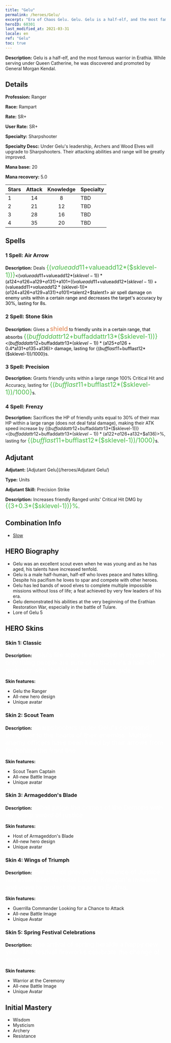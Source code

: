 ```yaml
---
title: "Gelu"
permalink: /heroes/Gelu/
excerpt: "Era of Chaos Gelu. Gelu. Gelu is a half-elf, and the most famous warrior in Erathia. While serving under Queen Catherine, he was discovered and promoted by General Morgan Kendal."
heroID: 60301
last_modified_at: 2021-03-31
locale: en
ref: "Gelu"
toc: true
---
```

 **Description:** Gelu is a half-elf, and the most famous warrior in Erathia. While serving under Queen Catherine, he was discovered and promoted by General Morgan Kendal.
## Details
 **Profession:** Ranger

 **Race:** Rampart

 **Rate:** SR+

 **User Rate:** SR+

 **Specialty:** Sharpshooter

 **Specialty Desc:** Under Gelu's leadership, Archers and Wood Elves will upgrade to Sharpshooters. Their attacking abilities and range will be greatly improved.

 **Mana base:** 20

 **Mana recovery:** 5.0


  | Stars   |     Attack     |    Knowledge   |      Specialty     |
  |---------|:---------------:|:---------------:|--------------------|
  |    1    | 14 | 8 | TBD |
  |    2    | 21 | 12 | TBD |
  |    3    | 28 | 16 | TBD |
  |    4    | 35 | 20 | TBD |

## Spells
### 1 Spell: Air Arrow
 **Description:** Deals <span style="color: #48b946;font-size:20px">{($valueadd11+$valueadd12*($sklevel-1))}</span><span style="color: black"><($valueadd11+$valueadd12*($sklevel-1))*($a124+$a126+$a129+$a131)+$a101+(($valueadd11+$valueadd12*($sklevel-1))+($valueadd11+$valueadd12*($sklevel-1))*($a124+$a126+$a129+$a131)+$a101)*$talent2+$talent1> air spell damage on enemy units within a certain range and decreases the target's accuracy by 30%, lasting for 8s.

### 2 Spell: Stone Skin
 **Description:** Gives a <span style="color: #e07c44;font-size:20px">shield</span><span style="color: black"> to friendly units in a certain range, that absorbs <span style="color: #48b946;font-size:20px">{($buffaddattr12+$buffaddattr13*($sklevel-1))}</span><span style="color: black"><($buffaddattr12+$buffaddattr13*($sklevel-1))*($a125+$a126+0.4*$a131+$a135+$a136)> damage, lasting for {($bufflast11+$bufflast12*($sklevel-1))/1000}s.

### 3 Spell: Precision
 **Description:** Grants friendly units within a large range 100% Critical Hit and Accuracy, lasting for <span style="color: #48b946;font-size:20px">{($bufflast11+$bufflast12*($sklevel-1))/1000}</span><span style="color: black">s.

### 4 Spell: Frenzy
 **Description:** Sacrifices the HP of friendly units equal to 30% of their max HP within a large range (does not deal fatal damage), making their ATK speed increase by {($buffaddattr12+$buffaddattr13*($sklevel-1))}<($buffaddattr12+$buffaddattr13*($sklevel-1))*($a122+$a126+$a132+$a136)>%, lasting for <span style="color: #48b946;font-size:20px">{($bufflast11+$bufflast12*($sklevel-1))/1000}</span><span style="color: black">s.


## Adjutant

 **Adjutant:**  [Adjutant Gelu](/heroes/Adjutant Gelu/) 

 **Type:**  Units 

 **Adjutant Skill:**  Precision Strike 

 **Description:** Increases friendly Ranged units' Critical Hit DMG by <span style="color: #48b946;font-size:20px">{(3+0.3*($sklevel-1))}%</span><span style="color: black">.

## Combination Info

* [Slow](/combination/Slow/) 

## HERO Biography
   - Gelu was an excellent scout even when he was young and as he has aged, his talents have increased tenfold.
   - Gelu is a male half-human, half-elf who loves peace and hates killing. Despite his pacifism he loves to spar and compete with other heroes.
   - Gelu has led bands of wood elves to complete multiple impossible missions without loss of life; a feat achieved by very few leaders of his era.
   - Gelu demonstrated his abilities at the very beginning of the Erathian Restoration War, especially in the battle of Tulare.
   - Lore of Gelu 5

## HERO Skins
### Skin 1: **Classic**

 **Description:** <span style="color: #ffffff;font-size:20px">Gelu's life story is shrouded in mystery. The only thing people are sure of is that he's a half-elf, probably with Vori blood on his elven side. </span>

 **Skin features:** 

   - Gelu the Ranger
   - All-new hero design
   - Unique avatar

### Skin 2: **Scout Team**

 **Description:** <span style="color: #ffffff;font-size:20px">Sharpshooters under Gelu's command bring fear to the hearts of their enemies. Multiple enemy officers have been killed by their arrows from far behind the front line. </span>

 **Skin features:** 

   - Scout Team Captain
   - All-new Battle Image
   - Unique avatar

### Skin 3: **Armageddon's Blade**

 **Description:** <span style="color: #ffffff;font-size:20px">I shall judge the crimes of the Demons with my sharp sword of justice. </span>

 **Skin features:** 

   - Host of Armageddon's Blade
   - All-new hero design
   - Unique avatar

### Skin 4: **Wings of Triumph**

 **Description:** <span style="color: #ffffff;font-size:20px">Evil cannot prevail! The Alliance of Justice has assembled to resist Lucifer Kreegan's invasion and vows to protect the peace in Erathia.</span>

 **Skin features:** 

   - Guerrilla Commander Looking for a Chance to Attack
   - All-new Battle Image
   - Unique Avatar

### Skin 5: **Spring Festival Celebrations**

 **Description:** <span style="color: #ffffff;font-size:20px">The arrival of spring heralds a happy new year. The festival fireworks celebrate the change of seasons.</span>

 **Skin features:** 

   - Warrior at the Ceremony
   - All-new Battle Image
   - Unique Avatar


## Initial Mastery
   - Wisdom
   - Mysticism
   - Archery
   - Resistance
